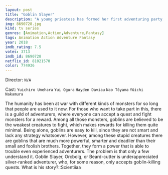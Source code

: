 ```yaml
---
layout: post
title: "Goblin Slayer"
description: "A young priestess has formed her first adventuring party, but almost immediately they find themselves in distress. It's the Goblin Slayer who comes to their rescue--a man who's dedicated his life to the extermination of all goblins, by any means necessary. And when rumors of his feats begin to circulate, there's no telling who might come calling next..."
img: 8690728.jpg
kind: tv series
genres: [Animation,Action,Adventure,Fantasy]
tags: Animation Action Adventure Fantasy 
year: 2018
imdb_rating: 7.5
votes: 3713
imdb_id: 8690728
netflix_id: 81021570
color: 774936
---
```

Director: `N/A`  

Cast: `Yuichiro Umehara` `Yui Ogura` `Hayden Daviau` `Nao Tôyama` `Yûichi Nakamura` 

The humanity has been at war with different kinds of monsters for so long that people are used to it now. For those who want to take part in this, there is a guild of adventurers, where everyone can accept a quest and fight monsters for a reward. Among all those monsters, goblins are believed to be the weakest creatures to fight, which makes rewards for killing them quite minimal. Being alone, goblins are easy to kill, since they are not smart and lack any strategy whatsoever. However, among these stupid creatures there are goblins that are much more powerful, smarter and deadlier than their small and foolish brothers. Together, they form a power that is able to trouble even experienced adventurers. The problem is that only a few understand it. Goblin Slayer, Orcbolg, or Beard-cutter is underappreciated silver-ranked adventurer, who, for some reason, only accepts goblin-killing quests. What is his story?::Scientiiaa